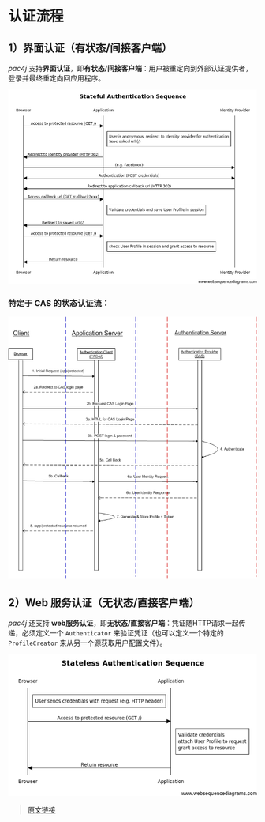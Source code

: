 # 认证流程

## 1）界面认证（有状态/间接客户端）

*pac4j* 支持**界面认证**，即**有状态/间接客户端**：用户被重定向到外部认证提供者，登录并最终重定向回应用程序。

![pac4j-stateful.png](./assets/pac4j-stateful.png)

### 特定于 CAS 的状态认证流：

![sequence_diagram.jpg](./assets/sequence_diagram.jpg)

## 2）Web 服务认证（无状态/直接客户端）

*pac4j* 还支持 **web服务认证**，即**无状态/直接客户端**：凭证随HTTP请求一起传递，必须定义一个 `Authenticator` 来验证凭证（也可以定义一个特定的 `ProfileCreator` 来从另一个源获取用户配置文件）。

![pac4j-stateless.png](./assets/pac4j-stateless.png)

> [原文链接](https://www.pac4j.org/5.0.x/docs/authentication-flows.html)
